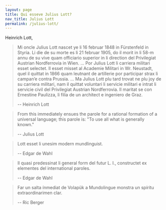 ```yaml
---
layout: page
title: Qui esseve Julius Lott?
nav_title: Julius Lott
permalink: /julius-lott/
---
```


Heinrich Lott, 

> Mi oncle Julius Lott nascet ye li 16 februar 1848 in Fürstenfeld in Styria. Li die de su morte es li 21 februar 1905, do il morit in li 58-m annu de su vive quam officiario superior in li direction del Privilegiat Austrian Nordferrovia in Wien.
> ...
> Por Julius Lott li carriera militari esset selectet. Il esset misset al Academie Militari in Wr. Neustadt, quel il quittat in 1866 quam leutnant de artillerie por participar strax li campan’e contra Prussia.
> ...
> Ma Julius Lott plu tard trovat ne plu joy de su carriera militari, nam il quittat voluntari li servicie militari e intrat li servicie civil del Privilegiat Austrian Nordferrovia. Il maritat se con Ernestine Paulizza, li filia de un architect e ingeniero de Graz.
>
> -- Heinrich Lott

> From this immediately ensues the parole for a rational formation of a universal language; this parole is: "To use all what is generally known."
>
> -- Julius Lott

> Lott esset li unesim modern mundlinguist.
>
> -- Edgar de Wahl

> Il quasi predessinat li general form del futur L. I., constructet ex elementes del international paroles.
>
> -- Edgar de Wahl

> Far un salta ínmediat de Volapük a Mundolingue monstra un spíritu extraordinarimen clar.
>
> -- Ric Berger
